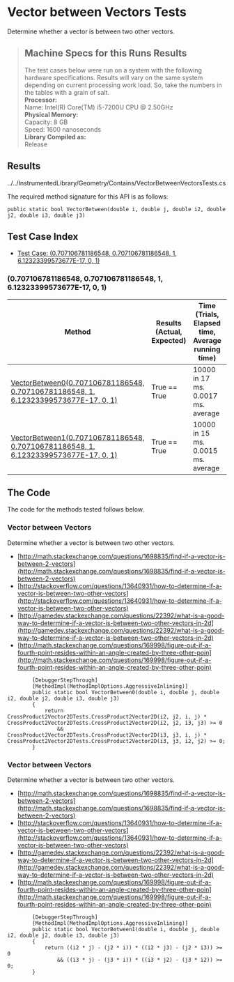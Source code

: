 # Vector between Vectors Tests

Determine whether a vector is between two other vectors.

> ## Machine Specs for this Runs Results
> The test cases below were run on a system with the following hardware specifications. Results will vary on the same system depending on current processing work load. So, take the numbers in the tables with a grain of salt.  
> **Processor:**  
> Name: Intel(R) Core(TM) i5-7200U CPU @ 2.50GHz  
  > **Physical Memory:**  
> Capacity: 8 GB  
> Speed: 1600 nanoseconds  
  > **Library Compiled as:**  
> Release  

## Results

../../InstrumentedLibrary/Geometry/Contains/VectorBetweenVectorsTests.cs

The required method signature for this API is as follows:

```CSharp
public static bool VectorBetween(double i, double j, double i2, double j2, double i3, double j3)
```

## Test Case Index

- [Test Case: (0.707106781186548, 0.707106781186548, 1, 6.12323399573677E-17, 0, 1)](#0.707106781186548,-0.707106781186548,-1,-6.12323399573677E-17,-0,-1)

### (0.707106781186548, 0.707106781186548, 1, 6.12323399573677E-17, 0, 1)

| Method | Results (Actual, Expected) | Time (Trials, Elapsed time, Average running time) | Notes |
|---|---|---|---|
| [VectorBetween0(0.707106781186548, 0.707106781186548, 1, 6.12323399573677E-17, 0, 1)](#Vector-between-Vectors) | True == True | 10000 in 17 ms. 0.0017 ms. average | polygon, point. |
| [VectorBetween1(0.707106781186548, 0.707106781186548, 1, 6.12323399573677E-17, 0, 1)](#Vector-between-Vectors) | True == True | 10000 in 15 ms. 0.0015 ms. average | polygon, point. |

## The Code

The code for the methods tested follows below.

### Vector between Vectors

Determine whether a vector is between two other vectors.  
- [http://math.stackexchange.com/questions/1698835/find-if-a-vector-is-between-2-vectors](http://math.stackexchange.com/questions/1698835/find-if-a-vector-is-between-2-vectors)
- [http://stackoverflow.com/questions/13640931/how-to-determine-if-a-vector-is-between-two-other-vectors](http://stackoverflow.com/questions/13640931/how-to-determine-if-a-vector-is-between-two-other-vectors)
- [http://gamedev.stackexchange.com/questions/22392/what-is-a-good-way-to-determine-if-a-vector-is-between-two-other-vectors-in-2d](http://gamedev.stackexchange.com/questions/22392/what-is-a-good-way-to-determine-if-a-vector-is-between-two-other-vectors-in-2d)
- [http://math.stackexchange.com/questions/169998/figure-out-if-a-fourth-point-resides-within-an-angle-created-by-three-other-poin](http://math.stackexchange.com/questions/169998/figure-out-if-a-fourth-point-resides-within-an-angle-created-by-three-other-poin)

```CSharp
        [DebuggerStepThrough]
        [MethodImpl(MethodImplOptions.AggressiveInlining)]
        public static bool VectorBetween0(double i, double j, double i2, double j2, double i3, double j3)
        {
            return CrossProduct2Vector2DTests.CrossProduct2Vector2D(i2, j2, i, j) * CrossProduct2Vector2DTests.CrossProduct2Vector2D(i2, j2, i3, j3) >= 0
                && CrossProduct2Vector2DTests.CrossProduct2Vector2D(i3, j3, i, j) * CrossProduct2Vector2DTests.CrossProduct2Vector2D(i3, j3, i2, j2) >= 0;
        }
```

### Vector between Vectors

Determine whether a vector is between two other vectors.  
- [http://math.stackexchange.com/questions/1698835/find-if-a-vector-is-between-2-vectors](http://math.stackexchange.com/questions/1698835/find-if-a-vector-is-between-2-vectors)
- [http://stackoverflow.com/questions/13640931/how-to-determine-if-a-vector-is-between-two-other-vectors](http://stackoverflow.com/questions/13640931/how-to-determine-if-a-vector-is-between-two-other-vectors)
- [http://gamedev.stackexchange.com/questions/22392/what-is-a-good-way-to-determine-if-a-vector-is-between-two-other-vectors-in-2d](http://gamedev.stackexchange.com/questions/22392/what-is-a-good-way-to-determine-if-a-vector-is-between-two-other-vectors-in-2d)
- [http://math.stackexchange.com/questions/169998/figure-out-if-a-fourth-point-resides-within-an-angle-created-by-three-other-poin](http://math.stackexchange.com/questions/169998/figure-out-if-a-fourth-point-resides-within-an-angle-created-by-three-other-poin)

```CSharp
        [DebuggerStepThrough]
        [MethodImpl(MethodImplOptions.AggressiveInlining)]
        public static bool VectorBetween1(double i, double j, double i2, double j2, double i3, double j3)
        {
            return ((i2 * j) - (j2 * i)) * ((i2 * j3) - (j2 * i3)) >= 0
                && ((i3 * j) - (j3 * i)) * ((i3 * j2) - (j3 * i2)) >= 0;
        }
```

